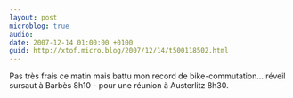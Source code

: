 ```yaml
---
layout: post
microblog: true
audio: 
date: 2007-12-14 01:00:00 +0100
guid: http://xtof.micro.blog/2007/12/14/t500118502.html
---
```

Pas très frais ce matin mais battu mon record de bike-commutation... réveil sursaut à Barbès 8h10 - pour une réunion à Austerlitz 8h30.
